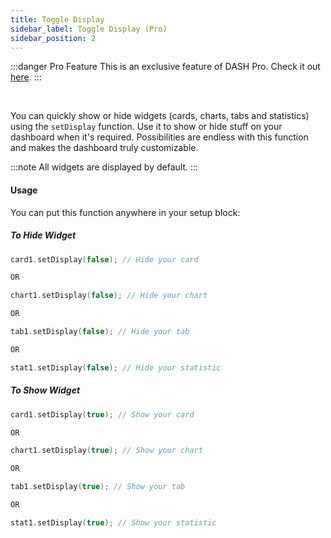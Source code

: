 ```yaml
---
title: Toggle Display
sidebar_label: Toggle Display (Pro)
sidebar_position: 2
---
```


:::danger Pro Feature
This is an exclusive feature of DASH Pro. Check it out [here](https://espdash.pro).
:::

<br/>

You can quickly show or hide widgets (cards, charts, tabs and statistics) using the `setDisplay` function. Use it to show or hide stuff on your dashboard when it's required. Possibilities are endless with this function and makes the dashboard truly customizable.

:::note
All widgets are displayed by default.
:::

#### Usage

You can put this function anywhere in your setup block:

##### To Hide Widget

```cpp
card1.setDisplay(false); // Hide your card

OR

chart1.setDisplay(false); // Hide your chart

OR

tab1.setDisplay(false); // Hide your tab

OR

stat1.setDisplay(false); // Hide your statistic
```

##### To Show Widget

```cpp
card1.setDisplay(true); // Show your card

OR

chart1.setDisplay(true); // Show your chart

OR

tab1.setDisplay(true); // Show your tab

OR

stat1.setDisplay(true); // Show your statistic
```
